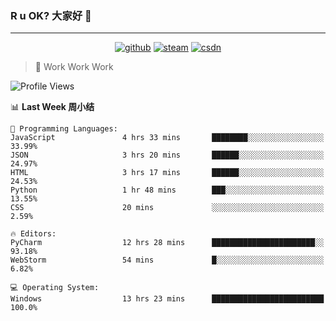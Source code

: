 ### R u OK? 大家好 👋

___

<p align="center">
  <a href="https://bigkjp97.github.io/"><img src="https://img.shields.io/badge/-GitPage-lightgrey" alt="github"></a>
  <a href="https://steamcommunity.com/id/bigkjp/"><img src="https://img.shields.io/badge/-Steam-black" alt="steam"></a>
  <a href="https://blog.csdn.net/qq_38986088"><img src="https://img.shields.io/badge/CSDN-cf000e" alt="csdn"></a>
</p>

> 🧟 Work Work Work

<!--START_SECTION:kjp readme-->
![Profile Views](http://img.shields.io/badge/Mi%20Amigos%E2%99%82%EF%B8%8F-0-ff69b4)

📊 **Last Week 周小结** 

```text
💬 Programming Languages: 
JavaScript               4 hrs 33 mins       ████████░░░░░░░░░░░░░░░░░   33.99% 
JSON                     3 hrs 20 mins       ██████░░░░░░░░░░░░░░░░░░░   24.97% 
HTML                     3 hrs 17 mins       ██████░░░░░░░░░░░░░░░░░░░   24.53% 
Python                   1 hr 48 mins        ███░░░░░░░░░░░░░░░░░░░░░░   13.55% 
CSS                      20 mins             ░░░░░░░░░░░░░░░░░░░░░░░░░   2.59%

🔥 Editors: 
PyCharm                  12 hrs 28 mins      ███████████████████████░░   93.18% 
WebStorm                 54 mins             █░░░░░░░░░░░░░░░░░░░░░░░░   6.82%

💻 Operating System: 
Windows                  13 hrs 23 mins      █████████████████████████   100.0%

```


<!--END_SECTION:kjp readme-->

<!--
**bigkjp97/bigkjp97** is a ✨ _special_ ✨ repository because its `README.md` (this file) appears on your GitHub profile.

Here are some ideas to get you started:

- 🔭 I’m currently working on ...
- 🌱 I’m currently learning ...
- 👯 I’m looking to collaborate on ...
- 🤔 I’m looking for help with ...
- 💬 Ask me about ...
- 📫 How to reach me: ...
- 😄 Pronouns: ...
- ⚡ Fun fact: ... -->
